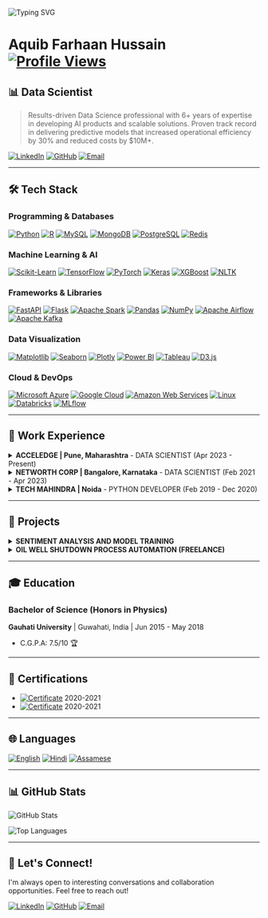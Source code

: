 ![Typing SVG](https://readme-typing-svg.herokuapp.com?color=F7DF1E&lines=Welcome+to+My+Profile!;I+love+Python+and+AI!)
# Aquib Farhaan Hussain <a href="#"><img src="https://komarev.com/ghpvc/?username=aquib97&color=blue" alt="Profile Views"></a>
## 📊 Data Scientist

> Results-driven Data Science professional with 6+ years of expertise in developing AI products and scalable solutions. Proven track record in delivering predictive models that increased operational efficiency by 30% and reduced costs by $10M+.

[![LinkedIn](https://custom-icon-badges.demolab.com/badge/LinkedIn-0A66C2?logo=linkedin-white&logoColor=fff)](https://linkedin.com/in/aquibfarhaan/) [![GitHub](https://img.shields.io/badge/GitHub-%23121011.svg?logo=github&logoColor=white)](https://github.com/aquib97) [![Email](https://img.shields.io/badge/Gmail-D14836?logo=gmail&logoColor=white)](mailto:aquib.farhaan2@gmail.com)

---

## 🛠️ Tech Stack

### Programming & Databases
[![Python](https://img.shields.io/badge/Python-3776AB?style=plastic&logo=python&logoColor=yellow "Python")](https://www.python.org/)
[![R](https://img.shields.io/badge/R-276DC3?style=plastic&logo=r&logoColor=white "R")](https://www.r-project.org/)
[![MySQL](https://img.shields.io/badge/MySQL-4479A1?style=plastic&logo=mysql&logoColor=white "MySQL")](https://www.mysql.com/)
[![MongoDB](https://img.shields.io/badge/MongoDB-47A248?style=plastic&logo=mongodb&logoColor=white "MongoDB")](https://www.mongodb.com/)
[![PostgreSQL](https://img.shields.io/badge/PostgreSQL-336791?style=plastic&logo=postgresql&logoColor=white "PostgreSQL")](https://www.postgresql.org/)
[![Redis](https://img.shields.io/badge/Redis-DC382D?style=plastic&logo=redis&logoColor=white "Redis")](https://redis.io/)

### Machine Learning & AI
[![Scikit-Learn](https://img.shields.io/badge/Scikit--Learn-F7931E?style=plastic&logo=scikit-learn&logoColor=white "Scikit-Learn")](https://scikit-learn.org/)
[![TensorFlow](https://img.shields.io/badge/TensorFlow-FF6F00?style=plastic&logo=tensorflow&logoColor=white "TensorFlow")](https://www.tensorflow.org/)
[![PyTorch](https://img.shields.io/badge/PyTorch-EE4C2C?style=plastic&logo=pytorch&logoColor=white "PyTorch")](https://pytorch.org/)
[![Keras](https://img.shields.io/badge/Keras-D00000?style=plastic&logo=keras&logoColor=white "Keras")](https://keras.io/)
[![XGBoost](https://img.shields.io/badge/XGBoost-AA4A44?style=plastic&logo=xgboost&logoColor=white "XGBoost")](https://xgboost.readthedocs.io/)
[![NLTK](https://img.shields.io/badge/NLTK-008080?style=plastic&logo=nltk&logoColor=white "NLTK")](https://www.nltk.org/)

### Frameworks & Libraries
[![FastAPI](https://img.shields.io/badge/FastAPI-009688?style=plastic&logo=fastapi&logoColor=white "FastAPI")](https://fastapi.tiangolo.com/)
[![Flask](https://img.shields.io/badge/Flask-000000?style=plastic&logo=flask&logoColor=white "Flask")](https://flask.palletsprojects.com/)
[![Apache Spark](https://img.shields.io/badge/Apache%20Spark-E25A1C?style=plastic&logo=apachespark&logoColor=white "Apache Spark")](https://spark.apache.org/)
[![Pandas](https://img.shields.io/badge/Pandas-150458?style=plastic&logo=pandas&logoColor=white "Pandas")](https://pandas.pydata.org/)
[![NumPy](https://img.shields.io/badge/NumPy-013243?style=plastic&logo=numpy&logoColor=white "NumPy")](https://numpy.org/)
[![Apache Airflow](https://img.shields.io/badge/Apache%20Airflow-017CEE?style=plastic&logo=apacheairflow&logoColor=white "Apache Airflow")](https://airflow.apache.org/)
[![Apache Kafka](https://img.shields.io/badge/Apache%20Kafka-231F20?style=plastic&logo=apachekafka&logoColor=white "Apache Kafka")](https://kafka.apache.org/)

### Data Visualization
[![Matplotlib](https://img.shields.io/badge/Matplotlib-11557C?style=plastic&logo=matplotlib&logoColor=white "Matplotlib")](https://matplotlib.org/)
[![Seaborn](https://img.shields.io/badge/Seaborn-1F77B4?style=plastic&logo=seaborn&logoColor=white "Seaborn")](https://seaborn.pydata.org/)
[![Plotly](https://img.shields.io/badge/Plotly-3F4F75?style=plastic&logo=plotly&logoColor=white "Plotly")](https://plotly.com/)
[![Power BI](https://img.shields.io/badge/Power%20BI-F2C811?style=plastic&logo=powerbi&logoColor=white "Power BI")](https://powerbi.microsoft.com/)
[![Tableau](https://img.shields.io/badge/Tableau-E97627?style=plastic&logo=tableau&logoColor=white "Tableau")](https://www.tableau.com/)
[![D3.js](https://img.shields.io/badge/D3.js-F9A03C?style=plastic&logo=d3dotjs&logoColor=white "D3.js")](https://d3js.org/)

### Cloud & DevOps
[![Microsoft Azure](https://img.shields.io/badge/Microsoft%20Azure-0078D4?style=plastic&logo=microsoftazure&logoColor=white "Microsoft Azure")](https://azure.microsoft.com/)
[![Google Cloud](https://img.shields.io/badge/Google%20Cloud-4285F4?style=plastic&logo=googlecloud&logoColor=white "Google Cloud")](https://cloud.google.com/)
[![Amazon Web Services](https://img.shields.io/badge/Amazon%20Web%20Services-FF9900?style=plastic&logo=amazonaws&logoColor=white "Amazon Web Services")](https://aws.amazon.com/)
[![Linux](https://img.shields.io/badge/Linux-FCC624?style=plastic&logo=linux&logoColor=black "Linux")](https://www.linux.org/)
[![Databricks](https://img.shields.io/badge/Databricks-FF3621?style=plastic&logo=databricks&logoColor=white "Databricks")](https://www.databricks.com/)
[![MLflow](https://img.shields.io/badge/MLflow-0194E2?style=plastic&logo=mlflow&logoColor=white "MLflow")](https://mlflow.org/)

---

## 💼 Work Experience

<details>
<summary><strong>ACCELEDGE | Pune, Maharashtra</strong> - DATA SCIENTIST (Apr 2023 - Present)</summary>

#### VOICE BOT PLATFORM
- Engineered a scalable voice bot integrated with dialer API, managing 10,000+ daily calls through MongoDB and temporary caching, resulting in 40% improved customer engagement.
- Created an end-to-end service for real-time audio interactions with speech-to-text transcription and multilingual support, reducing response time by 65% and increasing user satisfaction by 45%.
- Integrated GenAI (OpenAI + LangChain) to generate dynamic responses, boosting system efficiency by 35% and expanding language capabilities to support 8+ languages.
- Established a robust audio response pipeline with session-aware memory management, decreasing latency by 50% while maintaining 99.5% uptime.

#### WEB BOT PLATFORM
- Created a scalable chatbot platform for web and WhatsApp applications using JSON-based architecture, increasing user engagement by 55% and reducing customer service costs by 30%.
- Configured MongoDB for session management and applied RAG techniques with LLM and Hugging Face models, improving response accuracy by 40% and reducing processing time by 25%.
- Enhanced platform functionality with API integration, sentiment analysis, and multilingual support, resulting in 65% higher user retention and 70% faster query resolution.

#### AUDIO PROCESSING AND NLP AUTOMATION
- Constructed FastAPI microservices for multilingual audio pipelines with SpeechBrain and Google STT, processing 5,000+ monthly audio files with 98% accuracy.
- Architected APIs with flexible input support, token-based security, and fault handling, reducing system failures by 75% and improving cross-language NLP task efficiency by 60%.

#### DATA SCRAPING AND AUTOMATION
- Developed Selenium-based web scraping tool that reduced manual data collection time by 90%, extracting and processing 500+ data files daily.
- Established post-processing pipelines and daily logging system integrated with SQL database, enabling real-time visualization that improved decision-making speed by 70%.
</details>

<details>
<summary><strong>NETWORTH CORP | Bangalore, Karnataka</strong> - DATA SCIENTIST (Feb 2021 - Apr 2023)</summary>

#### TOTAL EXTRACT LOSS OPTIMIZATION
- Conducted root cause analysis using regression techniques and Shap value-driven feature importance, identifying 8 key factors affecting yield loss.
- Formulated optimal process control parameters based on historical data analysis, resulting in 0.65% yield increase and $450K annual savings.
- Engineered scalable data models and pipelines that accelerated analysis of high-volume datasets by 40%, enabling weekly instead of monthly reporting.

#### SPACE OPTIMIZATION
- Devised an optimization algorithm for SKU combination in route assembly, maximizing truck space utilization by 35% and reducing transportation costs by $300K monthly.

#### ELECTRICITY FORECAST IN BREWERIES
- Analyzed 15-minute interval electricity consumption patterns across brewery operations, identifying peak usage periods and optimization opportunities.
- Applied time series forecasting techniques achieving 90% prediction accuracy with LSTM models, enabling 15% reduction in electricity costs through optimized scheduling.

#### OTHER ACHIEVEMENTS
- Programmed an automation tool for MRP controller validation and SAP responsibility management, handling 20+ daily incidents automatically and reducing manual processing time by 85%.
- Built an SLA breach monitoring system with automated alerts, helping prioritize critical cases and contributing to $10M cost savings through improved incident management.
</details>

<details>
<summary><strong>TECH MAHINDRA | Noida</strong> - PYTHON DEVELOPER (Feb 2019 - Dec 2020)</summary>

- Created Python-based data processing applications that improved operational efficiency by 30% and reduced manual data handling by 65%.
- Established ETL processes using Pandas and NumPy, processing 2TB+ of data monthly from various sources with 99.8% accuracy.
- Developed RESTful APIs with Flask that decreased system integration time by 40% and enabled real-time data exchange between 5+ systems.
- Collaborated with cross-functional teams to deliver data-driven solutions that reduced decision-making time by 50%.
- Systematized reporting processes, cutting report generation time by 75% and eliminating errors while improving data visualization by 60%.
</details>

---

## 🚀 Projects

<details>
<summary><strong>SENTIMENT ANALYSIS AND MODEL TRAINING</strong></summary>

- Processed and analyzed 1.6M Twitter records to classify sentiment with 92% accuracy, improving customer insight generation by 40%.
- Evaluated multiple models (GloVe+Stacked Bi-LSTM, ANN, Logistic Regression), achieving 15% performance improvement over baseline models.
</details>

<details>
<summary><strong>OIL WELL SHUTDOWN PROCESS AUTOMATION (FREELANCE)</strong></summary>

- Examined neighboring well behavior within specified radius of center well shutdown, analyzing 13GB of data from 60 wells.
- Applied predictive analysis techniques that reduced shutdown planning time by 65% and improved production forecasting accuracy by 30%.
- Automated visualization process, enabling stakeholders to identify patterns 5x faster and make data-driven decisions.
</details>

---

## 🎓 Education

### Bachelor of Science (Honors in Physics)
**Gauhati University** | Guwahati, India | Jun 2015 - May 2018
- C.G.P.A: 7.5/10 🏆

---

## 📜 Certifications

- <span><a href="#"><img src="https://img.shields.io/badge/Certificate-Machine_Learning_Masters%20iNeuron%20Intelligence-blue" alt="Certificate"></a></span> 2020-2021
- <span><a href="#"><img src="https://img.shields.io/badge/Certificate-Business_Analytics_Masters%20iNeuron%20Intelligence-orange" alt="Certificate"></a></span> 2020-2021

---

## 🌐 Languages

<span><a href="#"><img src="https://img.shields.io/badge/English-Fluent-blue" alt="English"></a></span>
<span><a href="#"><img src="https://img.shields.io/badge/Hindi-Native-green" alt="Hindi"></a></span>
<span><a href="#"><img src="https://img.shields.io/badge/Assamese-Native-green" alt="Assamese"></a></span>

---

## 📊 GitHub Stats

![GitHub Stats](https://github-readme-stats.vercel.app/api?username=aquib97&rank_icon=github&theme=radical)

![Top Languages](https://github-readme-stats.vercel.app/api/top-langs/?username=aquib97&layout=compact&theme=github_dark)

---

## 🤝 Let's Connect!

I'm always open to interesting conversations and collaboration opportunities. Feel free to reach out!

[![LinkedIn](https://img.shields.io/badge/Let's_connect_on-LinkedIn-0077B5?style=for-the-badge&logo=linkedin&logoColor=white)](https://linkedin.com/in/aquibfarhaan/)
[![GitHub](https://img.shields.io/badge/Check_my_repos_on-GitHub-100000?style=for-the-badge&logo=github&logoColor=white)](https://github.com/aquib97)
[![Email](https://img.shields.io/badge/Send_me_an-Email-D14836?style=for-the-badge&logo=gmail&logoColor=white)](mailto:aquib.farhaan2@gmail.com)

